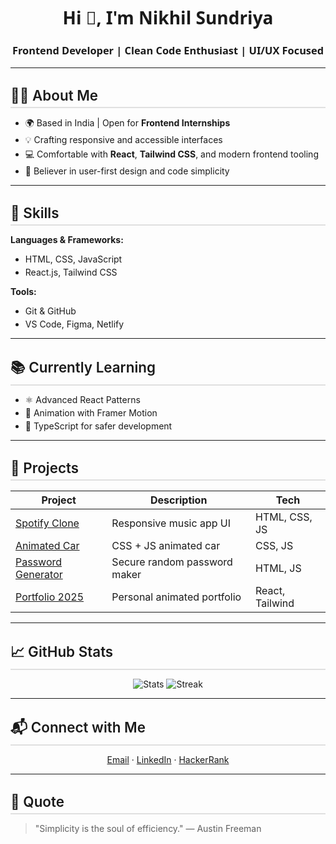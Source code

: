 <!-- Nikhil Sundriya | Elegant & Minimal GitHub Profile README with Style -->

<style>
  h1, h3 {
    font-family: 'Segoe UI', Tahoma, Geneva, Verdana, sans-serif;
  }
  .section-title {
    font-size: 1.4rem;
    font-weight: 600;
    border-bottom: 2px solid #e0e0e0;
    padding-bottom: 5px;
    margin-top: 30px;
  }
  ul li {
    margin-bottom: 4px;
  }
</style>

<h1 align="center">Hi 👋, I'm Nikhil Sundriya</h1>
<h3 align="center">Frontend Developer | Clean Code Enthusiast | UI/UX Focused</h3>

---

<div class="section-title">🧑‍💻 About Me</div>

- 🌍 Based in India | Open for **Frontend Internships**
- 💡 Crafting responsive and accessible interfaces
- 💻 Comfortable with **React**, **Tailwind CSS**, and modern frontend tooling
- 🎯 Believer in user-first design and code simplicity

---

<div class="section-title">🔧 Skills</div>

**Languages & Frameworks:**
- HTML, CSS, JavaScript
- React.js, Tailwind CSS

**Tools:**
- Git & GitHub
- VS Code, Figma, Netlify

---

<div class="section-title">📚 Currently Learning</div>

- ⚛️ Advanced React Patterns
- 🎨 Animation with Framer Motion
- 🧰 TypeScript for safer development

---

<div class="section-title">🚀 Projects</div>

| Project | Description | Tech |
|--------|-------------|------|
| [Spotify Clone](https://github.com/nikhilsundriya/spotify-clone) | Responsive music app UI | HTML, CSS, JS |
| [Animated Car](https://github.com/nikhilsundriya/Animated-Car) | CSS + JS animated car | CSS, JS |
| [Password Generator](https://github.com/nikhilsundriya/password-generator) | Secure random password maker | HTML, JS |
| [Portfolio 2025](https://github.com/nikhilsundriya/portfolio) | Personal animated portfolio | React, Tailwind |

---

<div class="section-title">📈 GitHub Stats</div>

<p align="center">
  <img src="https://github-readme-stats.vercel.app/api?username=nikhilsundriya&show_icons=true&theme=graywhite" alt="Stats"/>
  <img src="https://github-readme-streak-stats.herokuapp.com/?user=nikhilsundriya&theme=graywhite" alt="Streak"/>
</p>

---

<div class="section-title">📬 Connect with Me</div>

<p align="center">
  <a href="mailto:nikhilchoudhary2508@gmail.com">Email</a> · 
  <a href="https://linkedin.com/in/nikhilsundriya">LinkedIn</a> · 
  <a href="https://www.hackerrank.com/nikhilsundriya">HackerRank</a>
</p>

---

<div class="section-title">💬 Quote</div>

> "Simplicity is the soul of efficiency." — Austin Freeman
